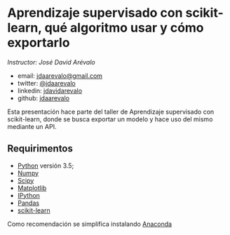 # Aprendizaje supervisado con scikit-learn, qué algoritmo usar y cómo exportarlo


*Instructor: José David Arévalo*

- email: <jdaarevalo@gmail.com>
- twitter: [@jdaarevalo](https://twitter.com/jdaarevalo)
- linkedin: [jdavidarevalo](https://www.linkedin.com/in/jdavidarevalo/)
- github: [jdaarevalo](https://github.com/jdaarevalo)


Esta presentación hace parte del taller de Aprendizaje supervisado con scikit-learn, donde se busca exportar un modelo y hace uso del mismo mediante un API.

## Requirimentos 
* [Python](http://www.python.org) versión 3.5;
* [Numpy](http://www.numpy.org)
* [Scipy](http://www.scipy.org)
* [Matplotlib](http://matplotlib.sf.net)
* [IPython](http://ipython.org)
* [Pandas](http://pandas.pydata.org/)
* [scikit-learn](http://scikit-learn.org)

Como recomendación se simplifica instalando [Anaconda](https://www.anaconda.com/distribution/)
